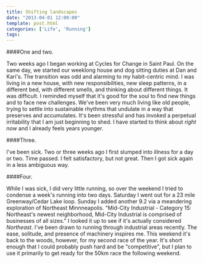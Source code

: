 ```yaml
---
title: Shifting landscapes
date: "2013-04-01 12:00:00"
template: post.html
categories: ['Life', 'Running']
tags:
---
```


####One and two.

Two weeks ago I began working at Cycles for Change in Saint Paul. On the same day, we started our weeklong house and dog sitting duties at Dan and Kari's. The transition was odd and alarming to my habit-centric mind. I was living in a new house, with new responsibilities, new sleep patterns, in a different bed, with different smells, and thinking about different things. It was difficult. I reminded myself that it's good for the soul to find new things and to face new challenges. We've been very much living like old people, trying to settle into sustainable rhythms that undulate in a way that preserves and accumulates. It's been stressful and has invoked a perpetual irritability that I am just beginning to shed. I have started to think about *right now* and I already feels years younger.

####Three.

I've been sick. Two or three weeks ago I first slumped into illness for a day or two. Time passed. I felt satisfactory, but not great. Then I got sick again in a less ambiguous way.

####Four.

While I was sick, I did very little running, so over the weekend I tried to condense a week's running into two days. Saturday I went out for a 23 mile Greenway/Cedar Lake loop. Sunday I added another 9.2 via a meandering exploration of Northeast Minnneapolis. "Mid-City Industrial - Category 15: Northeast's newest neighborhood, Mid-City Industrial is comprised of businesses of all sizes." I looked it up to see if it's actually considered *Northeast*. I've been drawn to running through industrial areas recently. The ease, solitude, and presence of machinery inspires me. This weekend it's back to the woods, however, for my second race of the year. It's short enough that I could probably push hard and be "competitive", but I plan to use it primarily to get ready for the 50km race the following weekend.
